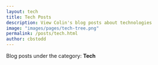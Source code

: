 ```yaml
---
layout: tech
title: Tech Posts
description: View Colin's blog posts about technologies
image: "images/pages/tech-tree.png"
permalink: /posts/tech.html
author: cbstodd
---
```


Blog posts under the category: **Tech**
